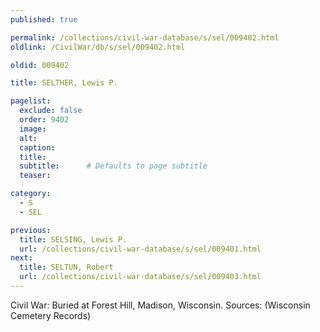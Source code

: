 ```yaml
---
published: true

permalink: /collections/civil-war-database/s/sel/009402.html
oldlink: /CivilWar/db/s/sel/009402.html

oldid: 009402

title: SELTHER, Lewis P.

pagelist:
  exclude: false
  order: 9402
  image: 
  alt:
  caption:
  title:
  subtitle:      # Defaults to page subtitle
  teaser:

category: 
  - S 
  - SEL

previous:
  title: SELSING, Lewis P.
  url: /collections/civil-war-database/s/sel/009401.html  
next:
  title: SELTUN, Robert
  url: /collections/civil-war-database/s/sel/009403.html   
---
```

Civil War: Buried at Forest Hill, Madison, Wisconsin. Sources: (Wisconsin Cemetery Records)